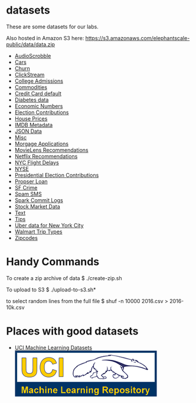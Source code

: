 # datasets

These are some datasets for our labs.

Also hosted in Amazon S3 here:
https://s3.amazonaws.com/elephantscale-public/data/data.zip

- [AudioScrobble](./audioscrobble/README.md)
- [Cars](./cars/README.md)
- [Churn](./churn/README.md)
- [ClickStream](./click-stream/README.md)
- [College Admissions](./college-admissions/README.md)
- [Commodities](./commodities/README.md)
- [Credit Card default](./credit-card-default/README.md)
- [Diabetes data](diabetes/README.md)
- [Economic Numbers](./econ/README.md)
- [Election Contributions](./election/README.md)
- [House Prices](./house-prices/README.md)
- [IMDB Metadata](./imdb/README.md)
- [JSON Data](./json/README.md)
- [Misc](./misc/README.md)
- [Morgage Applications](./mortgage-applications/README.md)
- [MovieLens Recommendations](./movielens/README.md)
- [Netflix Recommendations](./netflix/README.md)
- [NYC Flight Delays](./nycflights13/README.md)
- [NYSE](./nyse/README.md)
- [Presidential Election Contributions](./presidential_election_contribs/README.md)
- [Propser Loan](./prosper-loan/README.md)
- [SF Crime](./sf-crime/README.md)
- [Spam SMS](./spam/README.md)
- [Spark Commit Logs](./spark-commits/README.md)
- [Stock Market Data](./stocks/README.md)
- [Text](./text/README.md)
- [Tips](./tips/README.md)
- [Uber data for New York City](./uber-nyc/README.md)
- [Walmart Trip Types](./walmart-triptype/README.md)
- [Zipcodes](./zipcodes/README.md)

# Handy Commands

To create a zip archive of data
    $   ./create-zip.sh

To upload to S3
    $   ./upload-to-s3.sh*

to select random lines from the full file
        $   shuf -n 10000 2016.csv > 2016-10k.csv
        
   
# Places with good datasets

- [UCI Machine Learning Datasets](https://archive.ics.uci.edu/ml/datasets.html)
![](images/ucilogo.gif)
